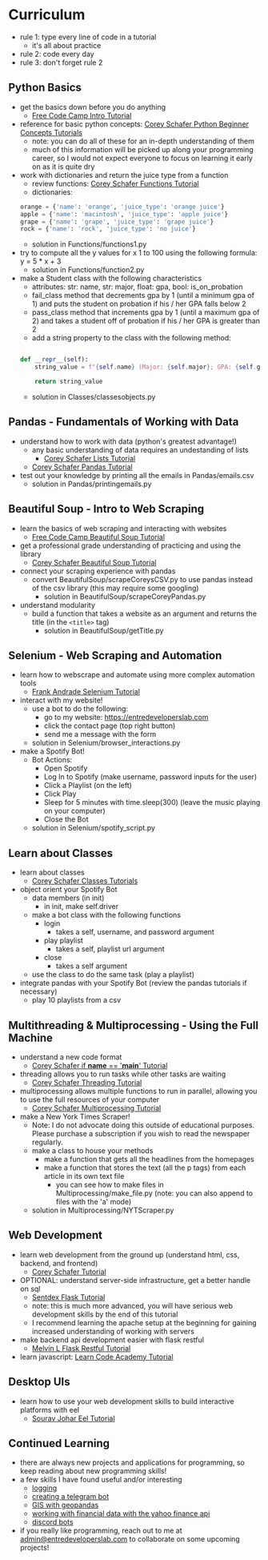 # Curriculum
- rule 1: type every line of code in a tutorial
    - it's all about practice
- rule 2: code every day
- rule 3: don't forget rule 2

## Python Basics
- get the basics down before you do anything
    - [Free Code Camp Intro Tutorial](https://www.youtube.com/watch?v=rfscVS0vtbw&ab_channel=freeCodeCamp.org)
- reference for basic python concepts: [Corey Schafer Python Beginner Concepts Tutorials](https://www.youtube.com/playlist?list=PL-osiE80TeTskrapNbzXhwoFUiLCjGgY7)
    - note: you can do all of these for an in-depth understanding of them
    - much of this information will be picked up along your programming career, so I would not expect everyone to focus on learning it early on as it is quite dry
- work with dictionaries and return the juice type from a function
    - review functions: [Corey Schafer Functions Tutorial](https://www.youtube.com/watch?v=9Os0o3wzS_I)
    - dictionaries:
    ```py
    orange = {'name': 'orange', 'juice_type': 'orange juice'}
    apple = {'name': 'macintosh', 'juice_type': 'apple juice'}
    grape = {'name': 'grape', 'juice_type': 'grape juice'}
    rock = {'name': 'rock', 'juice_type': 'no juice'}
    ```
    - solution in Functions/functions1.py
- try to compute all the y values for x 1 to 100 using the following formula: y = 5 * x + 3
    - solution in Functions/function2.py
- make a Student class with the following characteristics
    - attributes: str: name, str: major, float: gpa, bool: is_on_probation
    -  fail_class method that decrements gpa by 1 (until a minimum gpa of 1) and puts the student on probation if his / her GPA falls below 2
    - pass_class method that increments gpa by 1 (until a maximum gpa of 2) and takes a student off of probation if his / her GPA is greater than 2
    - add a string property to the class with the following method:
    ```py

    def __repr__(self):
        string_value = f"{self.name} (Major: {self.major}; GPA: {self.gpa}; On Probation: {self.is_on_probation})"

        return string_value
    ```
    - solution in Classes/classesobjects.py

## Pandas - Fundamentals of Working with Data
- understand how to work with data (python's greatest advantage!)
    - any basic understanding of data requires an undestanding of lists
        - [Corey Schafer Lists Tutorial](https://www.youtube.com/watch?v=W8KRzm-HUcc&ab_channel=CoreySchafer)
    - [Corey Schafer Pandas Tutorial](https://www.youtube.com/watch?v=ZyhVh-qRZPA&list=PL-osiE80TeTsWmV9i9c58mdDCSskIFdDS&ab_channel=CoreySchafer)
- test out your knowledge by printing all the emails in Pandas/emails.csv
    - solution in Pandas/printingemails.py

## Beautiful Soup - Intro to Web Scraping
- learn the basics of web scraping and interacting with websites
    - [Free Code Camp Beautiful Soup Tutorial](https://www.youtube.com/watch?v=XVv6mJpFOb0)
- get a professional grade understanding of practicing and using the library
    - [Corey Schafer Beautiful Soup Tutorial](https://www.youtube.com/watch?v=ng2o98k983k&t=2s)
- connect your scraping experience with pandas
    - convert BeautifulSoup/scrapeCoreysCSV.py to use pandas instead of the csv library (this may require some googling)
        - solution in BeautifulSoup/scrapeCoreyPandas.py
- understand modularity
    - build a function that takes a website as an argument and returns the title (in the `<title>` tag)
        - solution in BeautifulSoup/getTitle.py

## Selenium - Web Scraping and Automation
- learn how to webscrape and automate using more complex automation tools
    - [Frank Andrade Selenium Tutorial](https://www.youtube.com/watch?v=UOsRrxMKJYk&ab_channel=FrankAndrade)
- interact with my website!
    - use a bot to do the following:
        - go to my website: https://entredeveloperslab.com
        - click the contact page (top right button)
        - send me a message with the form
    - solution in Selenium/browser_interactions.py
- make a Spotify Bot!
    - Bot Actions:
        - Open Spotify
        - Log In to Spotify (make username, password inputs for the user)
        - Click a Playlist (on the left)
        - Click Play
        - Sleep for 5 minutes with time.sleep(300) (leave the music playing on your computer)
        - Close the Bot
    - solution in Selenium/spotify_script.py

## Learn about Classes
- learn about classes
    - [Corey Schafer Classes Tutorials](https://www.youtube.com/playlist?list=PL-osiE80TeTsqhIuOqKhwlXsIBIdSeYtc)
- object orient your Spotify Bot
    - data members (in init)
        - in init, make self.driver
    - make a bot class with the following functions
        - login
            - takes a self, username, and password argument
        - play playlist
            - takes a self, playlist url argument
        - close
            - takes a self argument
    - use the class to do the same task (play a playlist)
- integrate pandas with your Spotify Bot (review the pandas tutorials if necessary)
    - play 10 playlists from a csv

## Multithreading & Multiprocessing - Using the Full Machine
- understand a new code format
    - [Corey Schafer if __name__ == '__main__' Tutorial](https://www.youtube.com/watch?v=sugvnHA7ElY)
- threading allows you to run tasks while other tasks are waiting
    - [Corey Schafer Threading Tutorial](https://www.youtube.com/watch?v=IEEhzQoKtQU)
- multiprocessing allows multiple functions to run in parallel, allowing you to use the full resources of your computer
    - [Corey Schafer Multiprocessing Tutorial](https://www.youtube.com/watch?v=fKl2JW_qrso&t=313s)
- make a New York Times Scraper!
    - Note: I do not advocate doing this outside of educational purposes. Please purchase a subscription if you wish to read the newspaper regularly.
    - make a class to house your methods
        - make a function that gets all the headlines from the homepages
        - make a function that stores the text (all the p tags) from each article in its own text file
            - you can see how to make files in Multiprocessing/make_file.py (note: you can also append to files with the 'a' mode)
    - solution in Multiprocessing/NYTScraper.py


## Web Development
- learn web development from the ground up (understand html, css, backend, and frontend)
    - [Corey Schafer Tutorial](https://www.youtube.com/playlist?list=PL-osiE80TeTs4UjLw5MM6OjgkjFeUxCYH)
- OPTIONAL: understand server-side infrastructure, get a better handle on sql
    - [Sentdex Flask Tutorial](https://www.youtube.com/playlist?list=PLQVvvaa0QuDc_owjTbIY4rbgXOFkUYOUB)
    - note: this is much more advanced, you will have serious web development skills by the end of this tutorial
    - I recommend learning the apache setup at the beginning for gaining increased understanding of working with servers
- make backend api development easier with flask restful
    - [Melvin L Flask Restful Tutorial](https://www.youtube.com/watch?v=s_ht4AKnWZg&ab_channel=MelvinL)
- learn javascript: [Learn Code Academy Tutorial](https://www.youtube.com/watch?v=G-POtu9J-m4&list=PLoYCgNOIyGABdI2V8I_SWo22tFpgh2s6_&index=2)

## Desktop UIs
- learn how to use your web development skills to build interactive platforms with eel
    - [Sourav Johar Eel Tutorial](https://www.youtube.com/watch?v=iy2aKf9AAvc)

## Continued Learning
- there are always new projects and applications for programming, so keep reading  about new programming skills!
- a few skills I have found useful and/or interesting
    - [logging](https://realpython.com/python-logging/)
    - [creating a telegram bot](https://betterprogramming.pub/how-to-get-data-from-telegram-82af55268a4b)
    - [GIS with geopandas](https://www.analyticsvidhya.com/blog/2021/09/how-to-visualise-data-in-maps-using-geopandas/)
    - [working with financial data with the yahoo finance api](https://towardsdatascience.com/free-stock-data-for-python-using-yahoo-finance-api-9dafd96cad2e)
    - [discord bots](https://www.youtube.com/watch?v=SPTfmiYiuok&ab_channel=freeCodeCamp.org)
- if you really like programming, reach out to me at admin@entredeveloperslab.com to collaborate on some upcoming projects!
